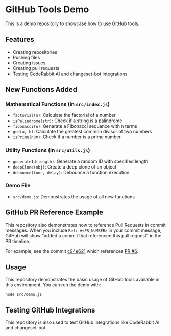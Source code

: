 # GitHub Tools Demo

This is a demo repository to showcase how to use GitHub tools.

## Features

- Creating repositories
- Pushing files
- Creating issues
- Creating pull requests
- Testing CodeRabbit AI and changeset-bot integrations

## New Functions Added

### Mathematical Functions (in `src/index.js`)
- `factorial(n)`: Calculate the factorial of a number
- `isPalindrome(str)`: Check if a string is a palindrome
- `fibonacci(n)`: Generate a Fibonacci sequence with n terms
- `gcd(a, b)`: Calculate the greatest common divisor of two numbers
- `isPrime(num)`: Check if a number is a prime number

### Utility Functions (in `src/utils.js`)
- `generateId(length)`: Generate a random ID with specified length
- `deepClone(obj)`: Create a deep clone of an object
- `debounce(func, delay)`: Debounce a function execution

### Demo File
- `src/demo.js`: Demonstrates the usage of all new functions

## GitHub PR Reference Example

This repository also demonstrates how to reference Pull Requests in commit messages. When you include `Ref: #<PR_NUMBER>` in your commit message, GitHub will show "added a commit that referenced this pull request" in the PR timeline.

For example, see the commit [c94e621](https://github.com/betterLitao/github-tools-demo/commit/c94e621687673720b372eeb5247d6ef924686856) which references [PR #6](https://github.com/betterLitao/github-tools-demo/pull/6).

## Usage

This repository demonstrates the basic usage of GitHub tools available in this environment. You can run the demo with:

```bash
node src/demo.js
```

## Testing GitHub Integrations

This repository is also used to test GitHub integrations like CodeRabbit AI and changeset-bot.